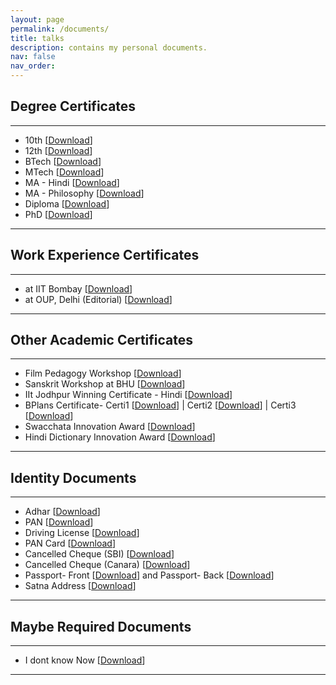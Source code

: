 ```yaml
---
layout: page
permalink: /documents/
title: talks
description: contains my personal documents. 
nav: false
nav_order:
---
```


## Degree Certificates
---
* 10th [[Download]()]
* 12th [[Download]()]
* BTech [[Download]()]
* MTech [[Download]()]
* MA - Hindi [[Download]()]
* MA - Philosophy [[Download]()]
* Diploma [[Download]()]
* PhD [[Download]()]
---


## Work Experience Certificates
---
* at IIT Bombay [[Download]()]
* at OUP, Delhi (Editorial) [[Download]()]
---


## Other Academic Certificates
---
* Film Pedagogy Workshop [[Download]()]
* Sanskrit Workshop at BHU [[Download]()]
* IIt Jodhpur Winning Certificate - Hindi [[Download]()]
* BPlans Certificate- Certi1 [[Download]()] | Certi2 [[Download]()] | Certi3 [[Download]()]
* Swacchata Innovation Award [[Download]()]
* Hindi Dictionary Innovation Award [[Download]()]
---



## Identity Documents
---
* Adhar [[Download]()]
* PAN [[Download]()]
* Driving License [[Download]()]
* PAN Card [[Download]()]
* Cancelled Cheque (SBI) [[Download]()]
* Cancelled Cheque (Canara) [[Download]()]
* Passport- Front [[Download]()] and Passport- Back [[Download]()]
* Satna Address [[Download]()]
---



## Maybe Required Documents
---
* I dont know Now [[Download]()]
---